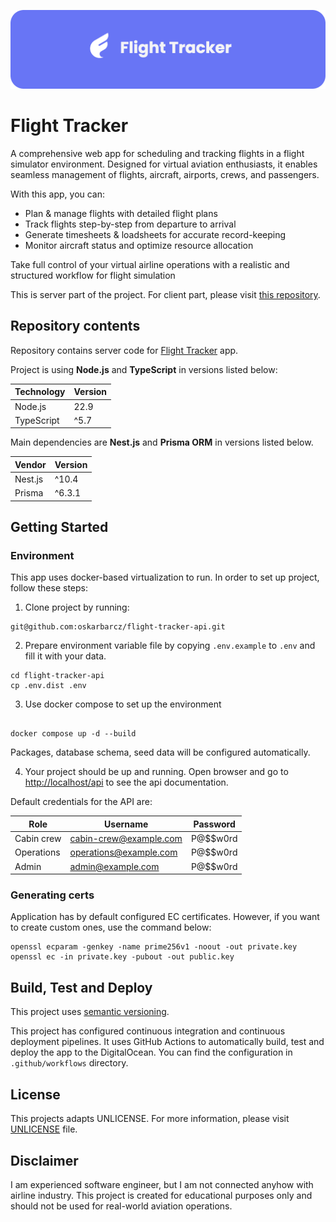 ![My Project Header](.github/image/header.png)

# Flight Tracker

A comprehensive web app for scheduling and tracking flights in a flight simulator environment. Designed for virtual
aviation enthusiasts, it enables seamless management of flights, aircraft, airports, crews, and passengers.

With this app, you can:

- Plan & manage flights with detailed flight plans
- Track flights step-by-step from departure to arrival
- Generate timesheets & loadsheets for accurate record-keeping
- Monitor aircraft status and optimize resource allocation

Take full control of your virtual airline operations with a realistic and structured workflow for flight simulation

This is server part of the project. For client part, please visit
[this repository](https://github.com/oskarbarcz/flight-tracker-app).

## Repository contents

Repository contains server code for [Flight Tracker](https://flights.barcz.me) app.

Project is using **Node.js** and **TypeScript** in versions listed below:

| Technology | Version |
| ---------- |---------|
| Node.js    | 22.9    |
| TypeScript | ^5.7    |

Main dependencies are **Nest.js** and **Prisma ORM** in versions listed below.

| Vendor       | Version |
|--------------|---------|
| Nest.js      | ^10.4   |
| Prisma       | ^6.3.1  |


## Getting Started

### Environment

This app uses docker-based virtualization to run. In order to set up project, follow these steps:

1. Clone project by running:

```shell
git@github.com:oskarbarcz/flight-tracker-api.git
```

2. Prepare environment variable file by copying `.env.example` to `.env` and fill it with your data.

```shell
cd flight-tracker-api
cp .env.dist .env
```

3. Use docker compose to set up the environment

```shell

docker compose up -d --build
```
Packages, database schema, seed data will be configured automatically.

4. Your project should be up and running. Open browser and go to [http://localhost/api](http://localhost/api) to see the
api documentation.

Default credentials for the API are:

| Role       | Username               | Password |
|------------|------------------------|----------|
| Cabin crew | cabin-crew@example.com | P@$$w0rd |
| Operations | operations@example.com | P@$$w0rd |
| Admin      | admin@example.com      | P@$$w0rd |

### Generating certs
Application has by default configured EC certificates. However, if you want to create custom ones, use the command 
below:

```shell
openssl ecparam -genkey -name prime256v1 -noout -out private.key
openssl ec -in private.key -pubout -out public.key
```

## Build, Test and Deploy

This project uses [semantic versioning](https://semver.org/spec/v2.0.0.html).

This project has configured continuous integration and continuous deployment pipelines. It uses GitHub Actions to
automatically build, test and deploy the app to the DigitalOcean. You can find the configuration in `.github/workflows`
directory.

## License

This projects adapts UNLICENSE. For more information, please visit [UNLICENSE](UNLICENSE) file.

## Disclaimer

I am experienced software engineer, but I am not connected anyhow with airline industry. This project is created for
educational purposes only and should not be used for real-world aviation operations.
